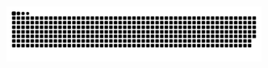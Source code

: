<picture>
  <source media="(prefers-color-scheme: dark)" srcset="https://raw.githubusercontent.com/dva-ren/dva-ren/output/github-contribution-grid-snake-dark.svg">
  <source media="(prefers-color-scheme: light)" srcset="https://raw.githubusercontent.com/dva-ren/dva-ren/output/github-contribution-grid-snake.svg">
  <img alt="github contribution grid snake animation" src="https://raw.githubusercontent.com/dva-ren/dva-ren/output/github-contribution-grid-snake.svg">
</picture>
